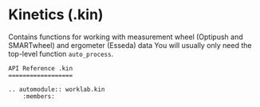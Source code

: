 # Kinetics (.kin)

Contains functions for working with measurement wheel (Optipush and
SMARTwheel) and ergometer (Esseda) data You will usually only need the
top-level function `auto_process`.

```{eval-rst}
API Reference .kin
==================

.. automodule:: worklab.kin
    :members:
```


